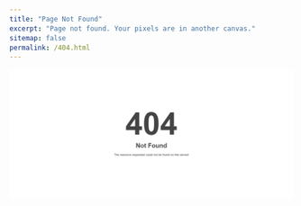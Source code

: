 ```yaml
---
title: "Page Not Found"
excerpt: "Page not found. Your pixels are in another canvas."
sitemap: false
permalink: /404.html
---
```


![](/assets/images/404-error.png)
